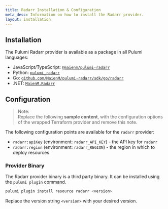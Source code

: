 ```yaml
---
title: Radarr Installation & Configuration
meta_desc: Information on how to install the Radarr provider.
layout: installation
---
```


## Installation

The Pulumi Radarr provider is available as a package in all Pulumi languages:

* JavaScript/TypeScript: [`@maienm/pulumi-radarr`](https://www.npmjs.com/package/@maienm/pulumi-radarr)
* Python: [`pulumi_radarr`](https://pypi.org/project/pulumi_radarr/)
* Go: [`github.com/MaienM/pulumi-radarr/sdk/go/radarr`](https://pkg.go.dev/github.com/MaienM/pulumi-radarr/sdk/go/radarr)
* .NET: [`MaienM.Radarr`](https://www.nuget.org/packages/MaienM.Radarr)


## Configuration

> Note:  
> Replace the following **sample content**, with the configuration options
> of the wrapped Terraform provider and remove this note.

The following configuration points are available for the `radarr` provider:

- `radarr:apiKey` (environment: `radarr_API_KEY`) - the API key for `radarr`
- `radarr:region` (environment: `radarr_REGION`) - the region in which to deploy resources

### Provider Binary

The Radarr provider binary is a third party binary. It can be installed using the `pulumi plugin` command.

```bash
pulumi plugin install resource radarr <version>
```

Replace the version string `<version>` with your desired version.
